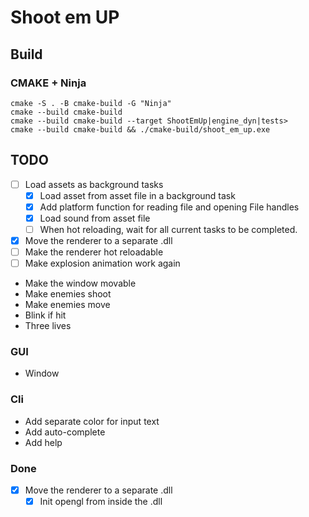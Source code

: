 # Shoot em UP

## Build

### CMAKE + Ninja

```
cmake -S . -B cmake-build -G "Ninja"
cmake --build cmake-build
cmake --build cmake-build --target ShootEmUp|engine_dyn|tests>
cmake --build cmake-build && ./cmake-build/shoot_em_up.exe
```

## TODO 

- [ ] Load assets as background tasks
    - [X] Load asset from asset file in a background task
    - [X] Add platform function for reading file and opening File handles
    - [X] Load sound from asset file
    - [ ] When hot reloading, wait for all current tasks to be completed.
- [X] Move the renderer to a separate .dll
- [ ] Make the renderer hot reloadable
- [ ] Make explosion animation work again
- Make the window movable
- Make enemies shoot
- Make enemies move
- Blink if hit
- Three lives

### GUI

* Window

### Cli

* Add separate color for input text
* Add auto-complete
* Add help


### Done
- [X] Move the renderer to a separate .dll
    - [X] Init opengl from inside the .dll
